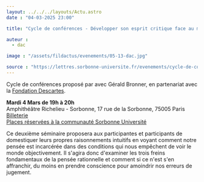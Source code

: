 ```yaml
---
layout: ../../../layouts/Actu.astro
date : "04-03-2025 23:00"

title: "Cycle de conférences - Développer son esprit critique face au monde de la désinformations"

auteur :
  - dac

image : "/assets/fildactus/evenements/05-13-dac.jpg"

source : "https://lettres.sorbonne-universite.fr/evenements/cycle-de-conferences-developper-son-esprit-critique-face-au-monde-de-la-desinformation"
---
```


Cycle de conférences proposé par avec Gérald Bronner, en partenariat avec la [Fondation Descartes](https://www.fondationdescartes.org/).

__Mardi 4 Mars de 19h à 20h__  
Amphithéâtre Richelieu - Sorbonne, 17 rue de la Sorbonne, 75005 Paris  
[Billeterie](https://www.billetweb.fr/gerald-bronner-developper-son-esprit-critique-face-au-monde-de-la-desinformation)  
[Places réservées à la communauté Sorbonne Université](https://activites.sorbonne-universite.fr/creneaux-activite?aid=168&resetfilters=0&clearordering=0&clearfilters=0)

Ce deuxième séminaire proposera aux participantes et participants de domestiquer leurs propres raisonnements intuitifs en voyant comment notre pensée est incarcérée dans des conditions qui nous empêchent de voir le monde objectivement. Il s'agira donc d'examiner les trois freins fondamentaux de la pensée rationnelle et comment si ce n'est s'en affranchir, du moins en prendre conscience pour amoindrir nos erreurs de jugement.
